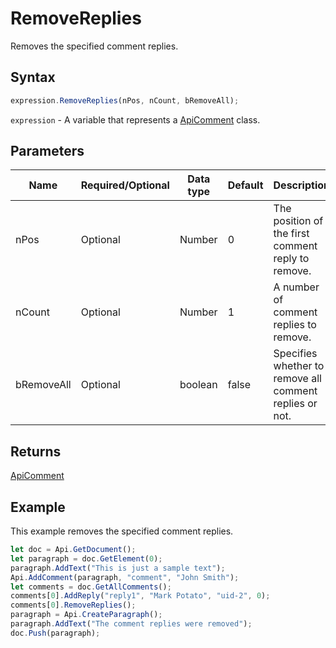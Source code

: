 # RemoveReplies

Removes the specified comment replies.

## Syntax

```javascript
expression.RemoveReplies(nPos, nCount, bRemoveAll);
```

`expression` - A variable that represents a [ApiComment](../ApiComment.md) class.

## Parameters

| **Name** | **Required/Optional** | **Data type** | **Default** | **Description** |
| ------------- | ------------- | ------------- | ------------- | ------------- |
| nPos | Optional | Number | 0 | The position of the first comment reply to remove. |
| nCount | Optional | Number | 1 | A number of comment replies to remove. |
| bRemoveAll | Optional | boolean | false | Specifies whether to remove all comment replies or not. |

## Returns

[ApiComment](../../ApiComment/ApiComment.md)

## Example

This example removes the specified comment replies.

```javascript editor-docx
let doc = Api.GetDocument();
let paragraph = doc.GetElement(0);
paragraph.AddText("This is just a sample text");
Api.AddComment(paragraph, "comment", "John Smith");
let comments = doc.GetAllComments();
comments[0].AddReply("reply1", "Mark Potato", "uid-2", 0);
comments[0].RemoveReplies();
paragraph = Api.CreateParagraph();
paragraph.AddText("The comment replies were removed");
doc.Push(paragraph);
```

